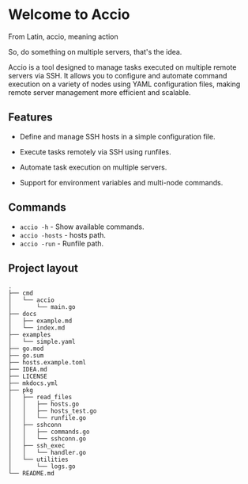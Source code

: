 # Welcome to Accio

From Latin, accio, meaning action

So, do something on multiple servers, that's the idea.

Accio is a tool designed to manage tasks executed on multiple remote servers via SSH. It allows you to configure and automate command execution on a variety of nodes using YAML configuration files, making remote server management more efficient and scalable.

## Features

- Define and manage SSH hosts in a simple configuration file.

- Execute tasks remotely via SSH using runfiles.

- Automate task execution on multiple servers.

- Support for environment variables and multi-node commands.

## Commands

* `accio -h` - Show available commands.
* `accio -hosts` - hosts path.
* `accio -run` - Runfile path.

## Project layout

```plaintext
.
├── cmd
│   └── accio
│       └── main.go
├── docs
│   ├── example.md
│   └── index.md
├── examples
│   └── simple.yaml
├── go.mod
├── go.sum
├── hosts.example.toml
├── IDEA.md
├── LICENSE
├── mkdocs.yml
├── pkg
│   ├── read_files
│   │   ├── hosts.go
│   │   ├── hosts_test.go
│   │   └── runfile.go
│   ├── sshconn
│   │   ├── commands.go
│   │   └── sshconn.go
│   ├── ssh_exec
│   │   └── handler.go
│   └── utilities
│       └── logs.go
└── README.md

```
